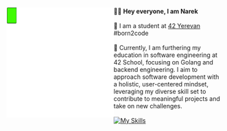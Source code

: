 <picture> <img align="left" src="https://github.com/natamazy/natamazy/blob/main/newfunc.gif" width = 250px></picture>
👨‍💻 <b>Hey everyone, I am Narek</b></br></br>
🏫 I am a student at [42 Yerevan](https://42yerevan.am/) #born2code</br></br>
🚀 Currently, I am furthering my education in software engineering at 42 School, focusing on Golang and backend engineering. I aim to approach software development with a holistic, user-centered mindset, leveraging my diverse skill set to contribute to meaningful projects and take on new challenges.</br></br>
[![My Skills](https://skillicons.dev/icons?i=golang,c,postman,postgres,gcp,aws,bash&theme=dark)](https://skillicons.dev)
